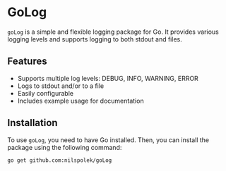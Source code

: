 # GoLog

`goLog` is a simple and flexible logging package for Go. It provides various logging levels and supports logging to both stdout and files.

## Features

- Supports multiple log levels: DEBUG, INFO, WARNING, ERROR
- Logs to stdout and/or to a file
- Easily configurable
- Includes example usage for documentation

## Installation

To use `goLog`, you need to have Go installed. Then, you can install the package using the following command:

```bash
go get github.com:nilspolek/goLog
